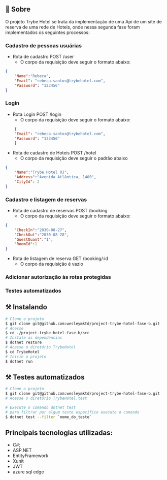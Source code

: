 ## 🧐 Sobre

<p align="left"> 
O projeto Trybe Hotel se trata da implementação de uma Api de um site de reserva de uma rede de Hoteis, onde nessa segunda fase foram implementados os seguintes processos:

### Cadastro de pessoas usuárias
  - Rota de cadastro POST /user
    - O corpo da requisição deve seguir o formato abaixo:

```json
{
	"Name":"Rebeca",
	"Email": "rebeca.santos@trybehotel.com",
	"Password": "123456"
}
```
### Login
  - Rota Login POST /login
    - O corpo da requisição deve seguir o formato abaixo:

```json
    {
	"Email": "rebeca.santos@trybehotel.com",
	"Password": "123456"
    }

```
  - Rota de cadastro de Hoteis POST /hotel
    - O corpo da requisição deve seguir o padrão abaixo

```json
{
	"Name":"Trybe Hotel RJ",
	"Address":"Avenida Atlântica, 1400",
	"CityId": 2
}
```
### Cadastro e listagem de reservas
  - Rota de cadastro de reservas POST /booking
    - O corpo da requisição deve seguir o formato abaixo:

```json
{
	"CheckIn":"2030-08-27",
	"CheckOut":"2030-08-28",
	"GuestQuant":"1",
	"RoomId":1
}
```
  - Rota de listagem de reserva GET /booking/:id
    - O corpo da requisição é vazio

### Adicionar autorização às rotas protegidas
### Testes automatizados

## ⚒ Instalando <a name = "installing"></a>

```bash
# Clone o projeto
$ git clone git@github.com:wesleymktd/project-trybe-hotel-fase-b.git
# Acesse
$ cd ./project-trybe-hotel-fase-b/src
# Instale as dependencias
$ dotnet restore
# Acesse o diretório TrybeHotel
$ cd TrybeHotel
# Inicie o projeto
$ dotnet run

```

## ⚒ Testes automatizados <a name = "installing"></a>

```bash
# Clone o projeto
$ git clone git@github.com:wesleymktd/project-trybe-hotel-fase-b.git
# Acesse o diretório TrybeHotel.test

# Execute o comando dotnet test
# para filtrar por algum teste específico execute o comando
$ dotnet test --filter `nome_do_teste`

```

## Principais tecnologias utilizadas:
- C#;
- ASP.NET
- EntityFramework
- Xunit
- JWT
- azure sql edge

